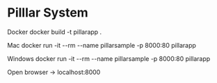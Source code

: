 # Pilllar System

Docker
docker build -t pillarapp .

Mac
docker run -it --rm --name pillarsample -p 8000:80 pillarapp

Windows
docker run -it --rm --name pillarsample -p 8000:80 pillarapp

Open browser -> localhost:8000
